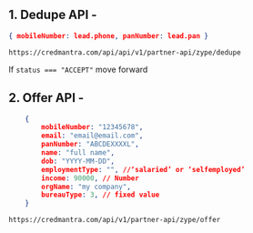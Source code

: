 ## 1. **Dedupe API** -
   
```json
{ mobileNumber: lead.phone, panNumber: lead.pan }
```
```
https://credmantra.com/api/api/v1/partner-api/zype/dedupe
```
If ```status === "ACCEPT"``` move forward

## 2. **Offer API** -
   
```json
	{
        mobileNumber: "12345678",
        email: "email@email.com",
        panNumber: "ABCDEXXXXL",
        name: "full name",
        dob: "YYYY-MM-DD",
        employmentType: "", //‘salaried’ or ‘selfemployed’
        income: 90000, // Number
        orgName: "my company",
	    bureauType: 3, // fixed value
	}
```
```
https://credmantra.com/api/v1/partner-api/zype/offer
```